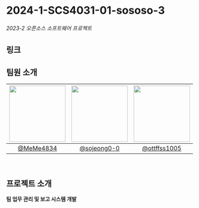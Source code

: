 # 2024-1-SCS4031-01-sososo-3
###### 2023-2 오픈소스 소프트웨어 프로젝트
## 링크


## 팀원 소개
|<img src="https://avatars.githubusercontent.com/u/127177460?v=4" width="150" height="150"/>|<img src="https://avatars.githubusercontent.com/u/127373963?v=4" width="150" height="150"/>|<img src="https://avatars.githubusercontent.com/u/62324475?v=4" width="150" height="150"/>|
|:-:|:-:|:-:|
|[@MeMe4834](https://github.com/MeMe4834)|[@sojeong0-0](https://github.com/sojeong0-0)|[@ottffss1005](https://github.com/ottffss1005)|

</br>

## 프로젝트 소개
**팀 업무 관리 및 보고 시스템 개발**
